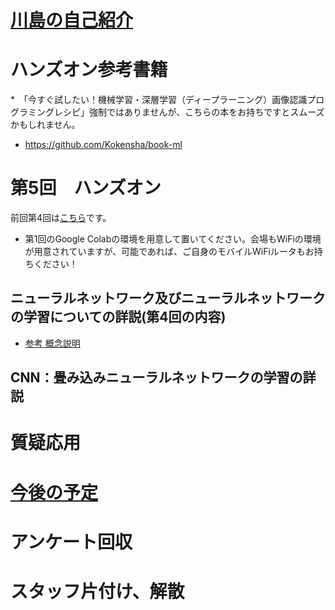 # [川島の自己紹介](kawashimaken_introduction.md)

# ハンズオン参考書籍 

*　「今すぐ試したい！機械学習・深層学習（ディープラーニング）画像認識プログラミングレシピ」強制ではありませんが、こちらの本をお持ちですとスムーズかもしれません。

* https://github.com/Kokensha/book-ml

# 第5回　ハンズオン

前回第4回は[こちら](handson04.md)です。

* 第1回のGoogle Colabの環境を用意して置いてください。会場もWiFiの環境が用意されていますが、可能であれば、ご自身のモバイルWiFiルータもお持ちください！

## ニューラルネットワーク及びニューラルネットワークの学習についての詳説(第4回の内容)

* [参考 概念説明](./../04_artificial_neural_network.md)

## CNN：畳み込みニューラルネットワークの学習の詳説


# 質疑応用

# [今後の予定](handson_plan.md)

# アンケート回収

# スタッフ片付け、解散
